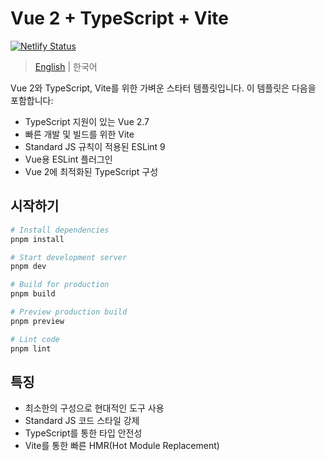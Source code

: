 # Vue 2 + TypeScript + Vite

[![Netlify Status](https://api.netlify.com/api/v1/badges/f4e57968-eb20-4de8-91c4-001474804566/deploy-status)](https://vite-vue2-ts-standard.netlify.app/)

> [English](./README.md) | 한국어  

Vue 2와 TypeScript, Vite를 위한 가벼운 스타터 템플릿입니다. 이 템플릿은 다음을 포함합니다:

- TypeScript 지원이 있는 Vue 2.7
- 빠른 개발 및 빌드를 위한 Vite
- Standard JS 규칙이 적용된 ESLint 9
- Vue용 ESLint 플러그인
- Vue 2에 최적화된 TypeScript 구성

## 시작하기

```bash
# Install dependencies
pnpm install

# Start development server
pnpm dev

# Build for production
pnpm build

# Preview production build
pnpm preview

# Lint code
pnpm lint
```

## 특징

- 최소한의 구성으로 현대적인 도구 사용
- Standard JS 코드 스타일 강제
- TypeScript를 통한 타입 안전성
- Vite를 통한 빠른 HMR(Hot Module Replacement)